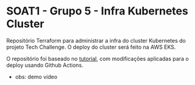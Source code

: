 # SOAT1 - Grupo 5 - Infra Kubernetes Cluster
Repositório Terraform para administrar a infra do cluster Kubernetes do projeto Tech Challenge. O deploy do cluster será feito na AWS EKS.

O repositório foi baseado no [tutorial](https://developer.hashicorp.com/terraform/tutorials/kubernetes/eks), com modificações aplicadas para o deploy usando Github Actions.

- obs: demo vídeo
